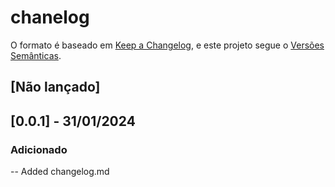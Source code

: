 # chanelog



O formato é baseado em [Keep a Changelog](https://keepachangelog.com/en/1.0.0/),
e este projeto segue o [Versões Semânticas](https://semver.org/spec/v2.0.0.html).

## [Não lançado]



## [0.0.1] - 31/01/2024

### Adicionado

-- Added  changelog.md